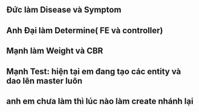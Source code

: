 ## Đức làm Disease và Symptom
## Anh Đại làm Determine( FE và controller)
## Mạnh làm Weight và CBR
## Mạnh Test: hiện tại em đang tạo các entity và dao lên master luôn
## anh em chưa làm thì lúc nào làm create nhánh lại
